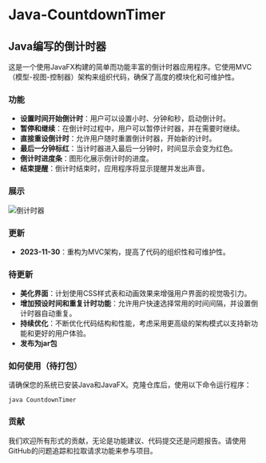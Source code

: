 # Java-CountdownTimer

## Java编写的倒计时器

这是一个使用JavaFX构建的简单而功能丰富的倒计时器应用程序。它使用MVC（模型-视图-控制器）架构来组织代码，确保了高度的模块化和可维护性。

### 功能

- **设置时间开始倒计时**：用户可以设置小时、分钟和秒，启动倒计时。
- **暂停和继续**：在倒计时过程中，用户可以暂停计时器，并在需要时继续。
- **直接重设倒计时**：允许用户随时重置倒计时器，开始新的计时。
- **最后一分钟标红**：当计时器进入最后一分钟时，时间显示会变为红色。
- **倒计时进度条**：图形化展示倒计时的进度。
- **结束提醒**：倒计时结束时，应用程序将显示提醒并发出声音。

### 展示

![倒计时器](https://github.com/amazing-fish/Java-CountdownTimer/assets/71763696/e3682a9b-0e58-4dd1-b49f-73575cc3de2f)

### 更新

- **2023-11-30**：重构为MVC架构，提高了代码的组织性和可维护性。

### 待更新

- **美化界面**：计划使用CSS样式表和动画效果来增强用户界面的视觉吸引力。
- **增加预设时间和重复计时功能**：允许用户快速选择常用的时间间隔，并设置倒计时器自动重复。
- **持续优化**：不断优化代码结构和性能，考虑采用更高级的架构模式以支持新功能和更好的用户体验。
- **发布为jar包**

### 如何使用（待打包）

请确保您的系统已安装Java和JavaFX。克隆仓库后，使用以下命令运行程序：

    java CountdownTimer

### 贡献

我们欢迎所有形式的贡献，无论是功能建议、代码提交还是问题报告。请使用GitHub的问题追踪和拉取请求功能来参与项目。
